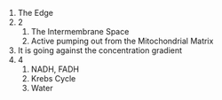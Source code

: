 1. The Edge
2. 2
	1. The Intermembrane Space
	2. Active pumping out from the Mitochondrial Matrix
3. It is going against the concentration gradient
4. 4
	1. NADH, FADH
	2. Krebs Cycle
	3. Water